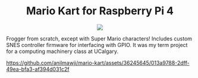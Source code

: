 <h1 align="center">
  Mario Kart for Raspberry Pi 4
</h1>
<p align="center">
  <img src="https://github.com/user-attachments/assets/7ba7a1a2-0275-4c9a-807b-fefb32832f2d"></img>
</p>

Frogger from scratch, except with Super Mario characters! Includes custom SNES controller firmware for interfacing with GPIO. It was my term project for a computing machinery class at UCalgary.

https://github.com/anilmawji/mario-kart/assets/36245645/013a9788-2dff-49ea-bfa3-af394d031c2f

